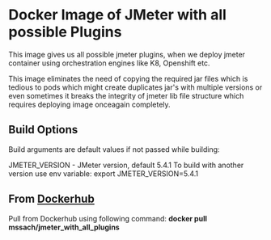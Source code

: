 # Docker Image of JMeter with all possible Plugins

This image gives us all possible jmeter plugins, when we deploy jmeter container using orchestration engines like K8, Openshift etc. 

This image eliminates the need of copying the required jar files which is tedious to pods which might create duplicates jar's with multiple versions or even sometimes it breaks the integrity of jmeter lib file structure which requires deploying image onceagain completely.

## Build Options

Build arguments are default values if not passed while building:

JMETER_VERSION - JMeter version, default 5.4.1 To build with another version use env variable: export JMETER_VERSION=5.4.1

## From [Dockerhub](https://hub.docker.com/r/mssach/jmeter_with_all_plugins "Jmeter Image Homepage")

Pull from Dockerhub using following command: **docker pull mssach/jmeter_with_all_plugins**
